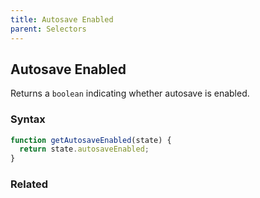 ```yaml
---
title: Autosave Enabled
parent: Selectors
---
```


## Autosave Enabled

Returns a `boolean` indicating whether autosave is enabled.

### Syntax

```js
function getAutosaveEnabled(state) {
  return state.autosaveEnabled;
}
```

### Related

